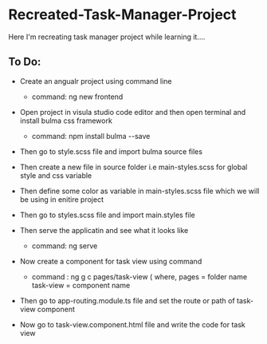 # Recreated-Task-Manager-Project
Here I'm recreating task manager project while learning it....

## To Do:
* Create an angualr project using command line
  * command: ng new frontend
* Open project in visula studio code editor and then open terminal and install bulma css framework 
  * command: npm install bulma --save
* Then go to style.scss file and import bulma source files
* Then create a new file in source folder i.e main-styles.scss for global style and css variable
* Then define some color as variable in main-styles.scss file which we will be using in enitire project
* Then go to styles.scss file and import main.styles file
* Then serve the applicatin and see what it looks like
  * command: ng serve
* Now create a component for task view using command 
  * command : ng g c pages/task-view   (
    where, pages = folder name 
           task-view = component name
   
* Then go to app-routing.module.ts file and set the route or path of task-view component 
* Now go to task-view.component.html file and write the code for task view
